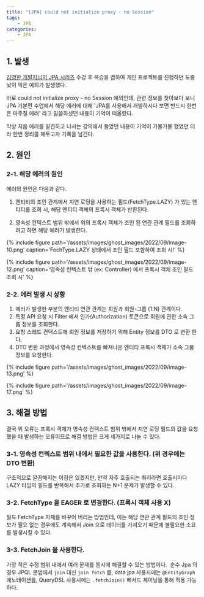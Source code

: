 ```yaml
---
title: "[JPA] could not initialize proxy - no Session"
tags: 
    - JPA
categories:
    - JPA
---
```


## 1. 발생

[김영한 개발자님의 JPA 시리즈](https://www.inflearn.com/roadmaps/149) 수강 후 복습을 겸하여 개인 프로젝트를 진행하던 도중 낯이 익은 예외가 발생했다. 

바로 could not initialize proxy - no Session 예외인데, 관련 정보를 찾아보다 보니 JPA 기본편 수업에서 해당 에러에 대해 'JPA를 사용해서 개발하시다 보면 반드시 한번은 마주칠 에러' 라고 말씀하셨던 내용이 기억이 떠올랐다. 

막상 처음 에러를 발견하고 나서는 강의에서 들었던 내용이 기억이 가물가물 했었던 터라 한번 정리를 해두고자 기록을 남긴다.

## 2. 원인
### 2-1. 해당 에러의 원인
에러의 원인은 다음과 같다.

1. 엔티티의 조인 관계에서 지연 로딩을 사용하는 필드(FetchType.LAZY) 가 있는 엔티티를 조회 시, 해당 엔티티 객체의 프록시 객체가 반환된다.

2. 영속성 컨텍스트 범위 밖에서 위의 프록시 객체가 조인 된 연관 관계 필드를 조회하려고 하면 해당 에러가 발생한다.

{% include figure path='/assets/images/ghost_images/2022/09/image-10.png' caption='FechType.LAZY 상태에서 조인 필드 포함하여 조회 시!' %}

{% include figure path='/assets/images/ghost_images/2022/09/image-12.png' caption='영속성 컨텍스트 밖 (ex: Controller) 에서 프록시 객체 조인 필드 조회 시' %}

### 2-2. 에러 발생 시 상황
1. 에러가 발생한 부분의 엔티티 연관 관계는 회원과 회원-그룹 (1:N) 관계이다.
2. 특정 API 요청 시 Filter 에서 인가(Authorization) 토큰으로 회원에 관한 소속 그룹 정보를 조회한다.
3. 요청 스레드 컨텍스트에 회원 정보를 저장하기 위해 Entity 정보를 DTO 로 변환 한다.
4. DTO 변환 과정에서 영속성 컨텍스트를 빠져나온 엔티티 프록시 객체가 소속 그룹 정보를 요청한다.

{% include figure path='/assets/images/ghost_images/2022/09/image-13.png' %}

{% include figure path='/assets/images/ghost_images/2022/09/image-17.png' %}

## 3. 해결 방법
결국 위 오류는 프록시 객체가 영속성 컨텍스트 범위 밖에서 지연 로딩 필드의 값을 요청 했을 때 발생하는 오류이므로 해결 방법은 크게 세가지로 나눌 수 있다.

### 3-1. 영속성 컨텍스트 범위 내에서 필요한 값을 사용한다. (위 경우에는 DTO 변환)
구조적으로 깔끔해지는 이점은 있겠지만, 만약 자주 호출되는 쿼리라면 호출시마다 LAZY 타입의 필드를 반복해서 추가로 조회하는 N+1 문제가 발생할 수 있다.

### 3-2. FetchType 을 EAGER 로 변경한다. (프록시 객체 사용 X)
필드 FetchType 자체를 바꾸어 버리는 방법인데, 이는 해당 연관 관계 필드의 조인 정보가 필요 없는 경우에도 계속해서 Join 으로 데이터를 가져오기 때문에 불필요한 소요를 발생시킬 수 있다.

### 3-3. FetchJoin 을 사용한다. 
가장 적은 수정 범위 내에서 여러 문제를 동시에 해결할 수 있는 방법이다.  순수 Jpa 의 경우 JPQL 문법에서 `join` 대신 `join fetch` 를, data jpa 사용시에는 `@EntityGraph` 애노테이션을, QueryDSL 사용시에는 `.fetchJoin()` 메서드 체이닝을 통해 적용 가능하다.
